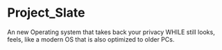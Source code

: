 # Project_Slate

An new Operating system that takes back your privacy WHILE still looks, feels, like a modern OS that is also optimized to older PCs.
